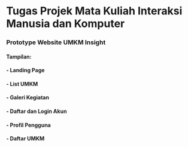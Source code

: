 # Tugas Projek Mata Kuliah Interaksi Manusia dan Komputer
### Prototype Website UMKM Insight

#### Tampilan:
#### - Landing Page
#### - List UMKM
#### - Galeri Kegiatan
#### - Daftar dan Login Akun
#### - Profil Pengguna
#### - Daftar UMKM
